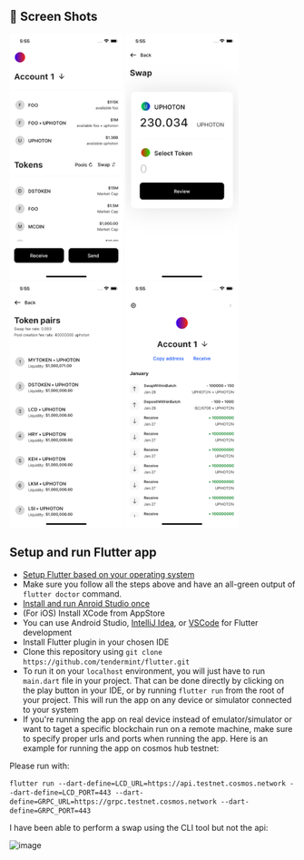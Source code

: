 ## 📸 Screen Shots

<p float="left">
<img src="https://github.com/Zfinix/tendermint_starport/blob/master/1.png?raw=true" width="200">
<img src="https://github.com/Zfinix/tendermint_starport/blob/master/2.png?raw=true" width="200">
<img src="https://github.com/Zfinix/tendermint_starport/blob/master/3.png?raw=true" width="200">
<img src="https://github.com/Zfinix/tendermint_starport/blob/master/4.png?raw=true" width="200">
</p>

## Setup and run Flutter app

- [Setup Flutter based on your operating system](https://flutter.dev/docs/get-started/install)
- Make sure you follow all the steps above and have an all-green output of `flutter doctor` command.
- [Install and run Anroid Studio once](https://developer.android.com/studio/install)
- (For iOS) Install XCode from AppStore
- You can use Android Studio, [IntelliJ Idea](https://www.jetbrains.com/idea/download), or [VSCode](https://code.visualstudio.com/download) for Flutter development
- Install Flutter plugin in your chosen IDE
- Clone this repository using `git clone https://github.com/tendermint/flutter.git`
- To run it on your `localhost` environment, you will just have to run `main.dart` file in your project. That can be done directly by clicking on the play button in your IDE, or by running `flutter run` from the root of your project. This will run the app on any device or simulator connected to your system
- If you're running the app on real device instead of emulator/simulator or want to taget a specific blockchain run on a remote machine, make sure to specify proper urls and ports when running the app. Here is an example for running the app on cosmos hub testnet:

Please run with:
```
flutter run --dart-define=LCD_URL=https://api.testnet.cosmos.network --dart-define=LCD_PORT=443 --dart-define=GRPC_URL=https://grpc.testnet.cosmos.network --dart-define=GRPC_PORT=443
```

I have been able to perform a swap using the CLI tool but not the api:

![image](https://user-images.githubusercontent.com/25801929/151596206-644eb8e5-8560-4858-9701-61828b28731e.png)
